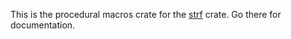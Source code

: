 This is the procedural macros crate for the [strf](https://crates.io/crates/strf) crate.  Go there for documentation.
